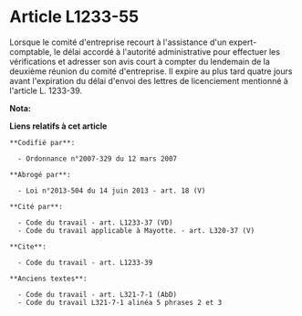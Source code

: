 # Article L1233-55

Lorsque le comité d'entreprise recourt à l'assistance d'un expert-comptable, le délai accordé à l'autorité administrative
pour effectuer les vérifications et adresser son avis court à compter du lendemain de la deuxième réunion du comité
d'entreprise. Il expire au plus tard quatre jours avant l'expiration du délai d'envoi des lettres de licenciement mentionné à
l'article L. 1233-39.

**Nota:**



**Liens relatifs à cet article**

	**Codifié par**:

	  - Ordonnance n°2007-329 du 12 mars 2007

	**Abrogé par**:

	  - Loi n°2013-504 du 14 juin 2013 - art. 18 (V)

	**Cité par**:

	  - Code du travail - art. L1233-37 (VD)
	  - Code du travail applicable à Mayotte. - art. L320-37 (V)

	**Cite**:

	  - Code du travail - art. L1233-39

	**Anciens textes**:

	  - Code du travail - art. L321-7-1 (AbD)
	  - Code du travail L321-7-1 alinéa 5 phrases 2 et 3
